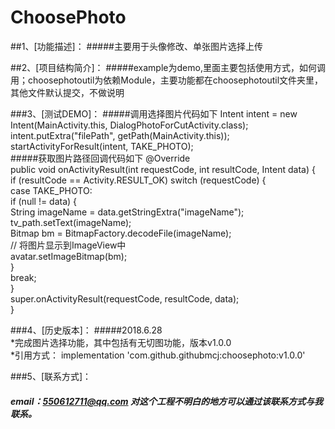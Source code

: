 ChoosePhoto
====
##1、[功能描述]：
#####主要用于头像修改、单张图片选择上传


##2、[项目结构简介]：
#####example为demo,里面主要包括使用方式，如何调用；choosephotoutil为依赖Module，主要功能都在choosephotoutil文件夹里，其他文件默认提交，不做说明


###3、[测试DEMO]：
#####调用选择图片代码如下
Intent intent = new Intent(MainActivity.this, DialogPhotoForCutActivity.class);<br>
                intent.putExtra("filePath", getPath(MainActivity.this));<br>
                startActivityForResult(intent, TAKE_PHOTO);<br>
#####获取图片路径回调代码如下
    @Override<br>
    public void onActivityResult(int requestCode, int resultCode, Intent data) {<br>
        if (resultCode == Activity.RESULT_OK) switch (requestCode) {<br>
            case TAKE_PHOTO:<br>
                if (null != data) {<br>
                    String imageName = data.getStringExtra("imageName");<br>
                    tv_path.setText(imageName);<br>
                    Bitmap bm = BitmapFactory.decodeFile(imageName);<br>
                    // 将图片显示到ImageView中<br>
                        avatar.setImageBitmap(bm);<br>
               }<br>
               break;<br>
        }<br>
        super.onActivityResult(requestCode, resultCode, data);<br>
    }<br>


###4、[历史版本]：
#####2018.6.28<br>
    *完成图片选择功能，其中包括有无切图功能，版本v1.0.0<br>
    *引用方式：   implementation 'com.github.githubmcj:choosephoto:v1.0.0'<br>


###5、[联系方式]：
##### email：550612711@qq.com 对这个工程不明白的地方可以通过该联系方式与我联系。

